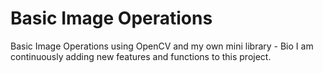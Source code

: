 # Basic Image Operations
Basic Image Operations using OpenCV and my own mini library - Bio
I am continuously adding new features and functions to this project. 
